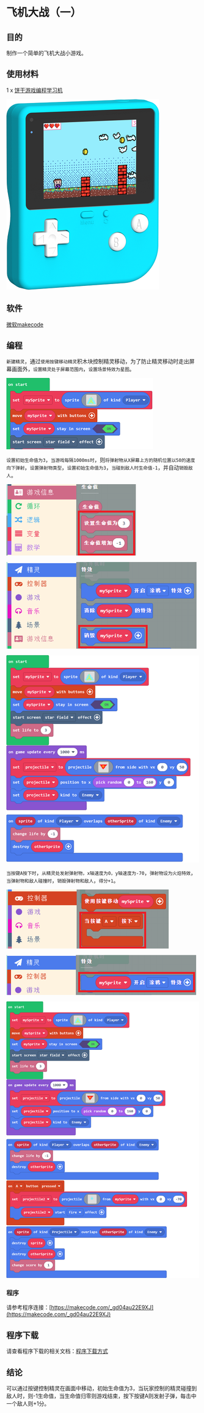 # 飞机大战（一）

## 目的
制作一个简单的飞机大战小游戏。

## 使用材料

1 x [饼干游戏编程学习机](https://item.taobao.com/item.htm?spm=a1z10.5-c-s.w4002-18602834185.82.51a95ccfE1IJt1&id=644090757603)

![retro-case-01-01.png](./images/retro-case-01-01.png)
## 软件

[微软makecode](https://arcade.makecode.com/)

## 编程

`新建精灵`，通过`使用按键移动精灵`积木块控制精灵移动，为了防止精灵移动时走出屏幕画面外，`设置精灵处于屏幕范围内`，`设置场景特效为星图`。

![retro-case-03-01.png](./images/retro-case-03-01.png)

`设置初始生命值为3`，`当游戏每隔1000ms时`，则`将弹射物从X屏幕上方的随机位置以50的速度向下弹射`，`设置弹射物类型`，`设置初始生命值为3`，`当碰到敌人时生命值-1`，并自动`销毁敌人`。

![3.1.PNG](./images/3.1.PNG)

![3.2.PNG](./images/3.2.PNG)

![retro-case-03-02.png](./images/retro-case-03-02.png)

`当按键A按下时`，`从精灵处发射弹射物，x轴速度为0，y轴速度为-70`，`弹射物设为火焰特效`，`当弹射物和敌人碰撞时`，`销毁弹射物和敌人`，`得分+1`。

![3.3.PNG](./images/3.3.PNG)

![3.4.PNG](./images/3.4.PNG)

![retro-case-03-03.png](./images/retro-case-03-03.png)

### 程序

请参考程序连接：[https://makecode.com/_gd04au22E9XJ](https://makecode.com/_gd04au22E9XJ)

## 程序下载

请查看程序下载的相关文档：[程序下载方式](https://www.yuque.com/elecfreaks-learn/retro/wxo25w)

## 结论

可以通过按键控制精灵在画面中移动，初始生命值为3，当玩家控制的精灵碰撞到敌人时，则-1生命值，当生命值归零则游戏结束，按下按键A则发射子弹，每击中一个敌人则+1分。
